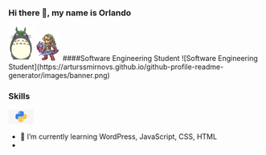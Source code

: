 
### Hi there 👋, my name is Orlando
<img src="https://github.com/phenomhunter/phenomhunter/blob/main/sprites/FreePiercingHamster-max-1mb.gif" width="50" />
<img src="https://github.com/phenomhunter/phenomhunter/blob/main/sprites/linkZelda.gif" width="50"/>
####Software Engineering Student
![Software Engineering Student](https://arturssmirnovs.github.io/github-profile-readme-generator/images/banner.png)


### Skills
<img src="https://github.com/phenomhunter/phenomhunter/blob/main/images/python.jpg" width="50"/>

- 🌱 I’m currently learning WordPress, JavaScript, CSS, HTML 
- 





